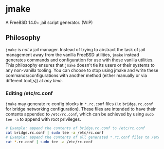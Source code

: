 # jmake
A FreeBSD 14.0+ jail script generator. (WIP)

## Philosophy
`jmake` is *not* a jail manager. Instead of trying to abstract the task of jail management away from the vanilla FreeBSD utilities, `jmake` instead generates commands and configuration for use with these vanilla utilities. This philosophy ensures that `jmake` doesn't tie its users or their systems to any non-vanilla tooling. You can choose to stop using jmake and write these commands/configurations with another method (either manually or via different tool\[s\]) at *any time*.

### Editing /etc/rc.conf
`jmake` may generate rc config blocks in `*.rc.conf` files (i.e `bridge.rc.conf` for bridge networking configuration). These files are intended to have their contents appended to `/etc/rc.conf`, which can be achieved by using `sudo tee -a` to append with root privileges.
```sh
# Example: append the contents of bridge.rc.conf to /etc/rc.conf
cat bridge.rc.conf | sudo tee -a /etc/rc.conf
# Example: append the contents of all generated *.rc.conf files to /etc/rc.conf
cat *.rc.conf | sudo tee -a /etc/rc.conf
```
